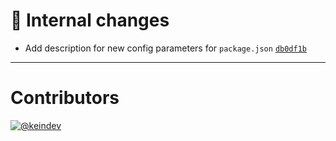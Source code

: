 # :memo: Internal changes

- Add description for new config parameters for `package.json` [`db0df1b`](https://github.com/keindev/standard-shared-config/commit/db0df1b4e0043f5aa0f4018b77cd6eabd236d754)

---

# Contributors

[![@keindev](https://avatars.githubusercontent.com/u/4527292?v=4&s=40)](https://github.com/keindev)
